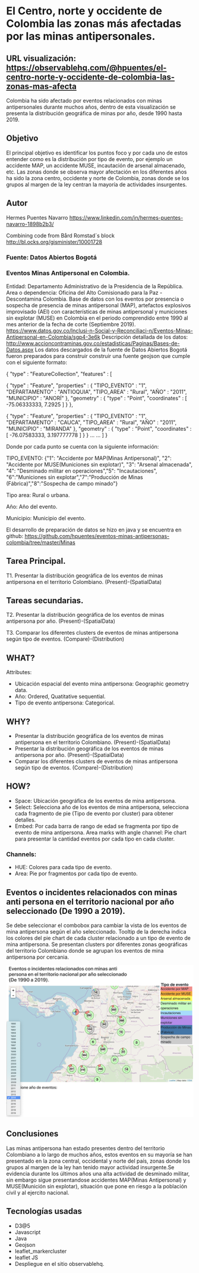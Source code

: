 # El Centro, norte y occidente de Colombia las zonas más afectadas por las minas antipersonales.
## URL visualización: https://observablehq.com/@hpuentes/el-centro-norte-y-occidente-de-colombia-las-zonas-mas-afecta
Colombia ha sido afectado por eventos relacionados con minas antipersonales durante muchos años, dentro de esta visualización se presenta la distribución geográfica de minas por año, desde 1990 hasta 2019. 
## Objetivo
El principal objetivo es identificar los puntos foco y por cada uno de estos entender como es la distribución por tipo de evento, por ejemplo un accidente MAP, un accidente MUSE, incautación de arsenal almacenado, etc. Las zonas donde se observa mayor afectación en los diferentes años ha sido la zona centro, occidente y norte de Colombia, zonas donde se los grupos al margen de la ley centran la mayoría de actividades insurgentes.
## Autor 
Hermes Puentes Navarro https://www.linkedin.com/in/hermes-puentes-navarro-1898b2b3/

Combining code from Bård Romstad´s block http://bl.ocks.org/gisminister/10001728
### Fuente: Datos Abiertos Bogotá
###  Eventos Minas Antipersonal en Colombia.
Entidad: Departamento Administrativo de la Presidencia de la República.
Area o dependencia: Oficina del Alto Comisionado para la Paz - Descontamina Colombia.
Base de datos con los eventos por presencia o sospecha de presencia de minas antipersonal (MAP), artefactos explosivos improvisado (AEI) con características de minas antipersonal y municiones sin explotar (MUSE) en Colombia en el periodo comprendido entre 1990 al mes anterior de la fecha de corte (Septiembre 2019).
https://www.datos.gov.co/Inclusi-n-Social-y-Reconciliaci-n/Eventos-Minas-Antipersonal-en-Colombia/sgp4-3e6k
Descripción detallada de los datos: http://www.accioncontraminas.gov.co/estadisticas/Paginas/Bases-de-Datos.aspx
Los datos descargados de la fuente de Datos Abiertos Bogotá fueron preparados para construir construir una fuente geojson que cumple con el siguiente formato:

{ "type" : "FeatureCollection", "features" :
[ 

{ "type" : "Feature",
"properties" : { "TIPO_EVENTO" : "1", "DEPARTAMENTO" : "ANTIOQUIA", "TIPO_AREA" : "Rural", "AÑO" : "2011", "MUNICIPIO" : "ANORÍ" }, "geometry" : { "type" : "Point", "coordinates" : [ -75.06333333, 7.2925 ] } },

{ "type" : "Feature", "properties" : { "TIPO_EVENTO" : "1", "DEPARTAMENTO" : "CAUCA", "TIPO_AREA" : "Rural", "AÑO" : "2011", "MUNICIPIO" : "MIRANDA" }, "geometry" : { "type" : "Point", "coordinates" : [ -76.07583333, 3.197777778 ] } } 
...
...
] }

Donde por cada punto se cuenta con la siguiente información:

TIPO_EVENTO: {"1": "Accidente por MAP(Minas Antipersonal)", "2": "Accidente por MUSE(Municiones sin explotar)", "3": "Arsenal almacenada", "4": "Desminado militar en operaciones","5": "Incautaciones", "6":"Municiones sin explotar","7":"Producción de Minas (Fábrica)","8":"Sospecha de campo minado"}

Tipo area: Rural o urbana.

Año: Año del evento.

Municipio: Municipio del evento.

El desarrollo de preparación de datos se hizo en java y se encuentra en github: https://github.com/hpuentes/eventos-minas-antipersonas-colombia/tree/master/Minas

## Tarea Principal.
T1. Presentar la distribución geográfica de los eventos de minas antipersona en el territorio Colombiano.
(Present)-(SpatialData)

## Tareas secundarias.
T2. Presentar la distribución geográfica de los eventos de minas antipersona por año.
(Present)-(SpatialData)

T3. Comparar los diferentes clusters de eventos de minas antipersona según tipo de eventos.
(Compare)-(Distribution) 

## WHAT?
Attributes:

* Ubicación espacial del evento mina antipersona: Geographic geometry data.
* Año: Ordered, Quatitative sequential.
* Tipo de evento antipersona: Categorical.

## WHY?
* Presentar la distribución geográfica de los eventos de minas antipersona en el territorio Colombiano.
(Present)-(SpatialData)
* Presentar la distribución geográfica de los eventos de minas antipersona por año.
(Present)-(SpatialData)
* Comparar los diferentes clusters de eventos de minas antipersona según tipo de eventos.
(Compare)-(Distribution) 

## HOW?
* Space: Ubicación geográfica de los eventos de mina antipersona.
* Select: Selecciona año de los eventos de mina antipersona, selecciona cada fragmento de pie (Tipo de evento por cluster) para obtener detalles.
* Embed: Por cada barra de rango de edad se fragmenta por tipo de evento de mina antipersona.
Area marks with angle channel: Pie chart para presentar la cantidad eventos por cada tipo en cada cluster.

### Channels:
* HUE: Colores para cada tipo de evento.
* Area: Pie por fragmentos por cada tipo de evento.

## Eventos o incidentes relacionados con minas anti persona en el territorio nacional por año seleccionado (De 1990 a 2019).
Se debe seleccionar el combobox para cambiar la vista de los eventos de mina antipersona según el año seleccionado. Tooltip de la derecha indica los colores del pie chart de cada cluster relacionado a un tipo de evento de mina antipersona. Se presentan clusters por diferentes zonas geográficas del territorio Colombiano donde se agrupan los eventos de mina antipersona por cercania. 

![Eventos de mina antipersona](https://github.com/hpuentes/eventos-minas-antipersonas-colombia/blob/master/minas.png?raw=true)

## Conclusiones

Las minas antipersona han estado presentes dentro del territorio Colombiano a lo largo de muchos años, estos eventos en su mayoría se han presentado en la zona central, occidental y norte del país, zonas donde los grupos al margen de la ley han tenido mayor actividad insurgente.Se evidencia durante los últimos años una alta actividad de desminado militar, sin embargo sigue presentandose accidentes MAP(Minas Antipersonal) y MUSE(Munición sin explotar), situación que pone en riesgo a la población civil y al ejercito nacional.

## Tecnologías usadas
* D3@5
* Javascript
* Java
* Geojson
* leaflet_markercluster
* leaflet JS
* Despliegue en el sitio observablehq.
